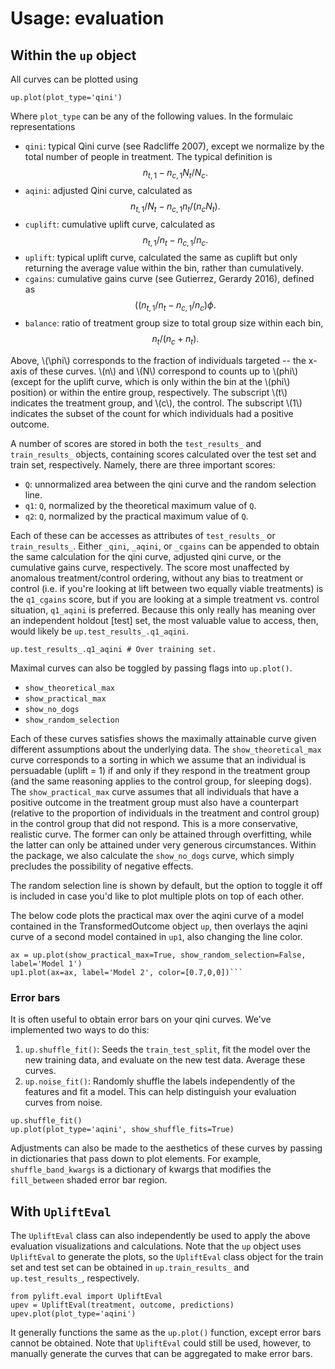 # Usage: evaluation

## Within the `up` object

All curves can be plotted using

```
up.plot(plot_type='qini')
```

Where `plot_type` can be any of the following values. In the formulaic representations

* `qini`: typical Qini curve (see Radcliffe 2007), except we normalize by the total number of people in treatment.    The typical definition is
$$n_{t,1} - n_{c,1} N_t/N_c.$$
* `aqini`: adjusted Qini curve, calculated as
$$n_{t,1}/N_t - n_{c,1} n_t/(n_c N_t).$$
* `cuplift`: cumulative uplift curve, calculated as
$$n_{t,1}/n_t - n_{c,1}/n_c.$$
* `uplift`: typical uplift curve, calculated the same as cuplift but only returning the average value within the bin, rather than cumulatively.
* `cgains`: cumulative gains curve (see Gutierrez, Gerardy 2016), defined as
$$((n_{t,1}/n_t - n_{c,1}/n_c)\phi.$$
* `balance`: ratio of treatment group size to total group size within each bin, $$n_t/(n_c + n_t).$$

Above, \\(\phi\\) corresponds to the fraction of individuals targeted -- the
x-axis of these curves. \\(n\\) and \\(N\\) correspond to counts up to \\(phi\\)
(except for the uplift curve, which is only within the bin at the \\(phi\\)
position) or within the entire group, respectively. The subscript \\(t\\)
indicates the treatment group, and \\(c\\), the control. The subscript \\(1\\)
indicates the subset of the count for which individuals had a positive outcome.

A number of scores are stored in both the `test_results_` and `train_results_`
objects, containing scores calculated over the test set and train set,
respectively. Namely, there are three important scores:
* `Q`: unnormalized area between the qini curve and the random selection line.
* `q1`: `Q`, normalized by the theoretical maximum value of `Q`.
* `q2`: `Q`, normalized by the practical maximum value of `Q`.

Each of these can be accesses as attributes of `test_results_` or
`train_results_`. Either `_qini`, `_aqini`, or `_cgains` can be appended to obtain the
same calculation for the qini curve, adjusted qini
curve, or the cumulative gains curve, respectively. The score most unaffected by
anomalous treatment/control ordering, without any bias to treatment or control
(i.e. if you're looking at lift between two equally viable treatments) is the
`q1_cgains` score, but if you are looking at a simple treatment vs. control
situation, `q1_aqini` is preferred. Because this only really has meaning over
an independent holdout [test] set, the most valuable value to access, then,
would likely be `up.test_results_.q1_aqini`.

```
up.test_results_.q1_aqini # Over training set.
```

Maximal curves can also be toggled by passing flags into `up.plot()`.
* `show_theoretical_max`
* `show_practical_max`
* `show_no_dogs`
* `show_random_selection`

Each of these curves satisfies shows the maximally attainable curve given
different assumptions about the underlying data. The `show_theoretical_max`
curve corresponds to a sorting in which we assume that an individual is
persuadable (uplift = 1) if and only if they respond in the treatment group
(and the same reasoning applies to the control group, for sleeping dogs). The
`show_practical_max` curve assumes that all individuals that have a positive
outcome in the treatment group must also have a counterpart (relative to the
proportion of individuals in the treatment and control group) in the control
group that did not respond. This is a more conservative, realistic curve. The
former can only be attained through overfitting, while the latter can only be
attained under very generous circumstances. Within the package, we also
calculate the `show_no_dogs` curve, which simply precludes the possibility of
negative effects.


The random selection line is shown by default, but the option to
toggle it off is included in case you'd like to plot multiple plots on top of
each other.

The below code plots the practical max over the aqini curve of a model
contained in the TransformedOutcome object `up`, then overlays the aqini curve
of a second model contained in `up1`, also changing the line color.

```
ax = up.plot(show_practical_max=True, show_random_selection=False, label='Model 1')
up1.plot(ax=ax, label='Model 2', color=[0.7,0,0])```
```

### Error bars
It is often useful to obtain error bars on your qini curves. We've implemented two ways to do this:
1. `up.shuffle_fit()`: Seeds the `train_test_split`, fit the model over the new training data, and evaluate on the    new test data. Average these curves.
1. `up.noise_fit()`: Randomly shuffle the labels independently of the features and fit a model. This can help         distinguish your evaluation curves from noise.

```
up.shuffle_fit()
up.plot(plot_type='aqini', show_shuffle_fits=True)
```

Adjustments can also be made to the aesthetics of these curves by passing in dictionaries that pass down to plot      elements. For example, `shuffle_band_kwargs` is a dictionary of kwargs that modifies the `fill_between` shaded error  bar region.

## With `UpliftEval`

The `UpliftEval` class can also independently be used to apply the above evaluation visualizations and calculations. Note that the `up` object uses `UpliftEval` to generate the plots, so the `UpliftEval` class object for the train set and test set can be obtained in `up.train_results_` and `up.test_results_`, respectively.

```
from pylift.eval import UpliftEval
upev = UpliftEval(treatment, outcome, predictions)
upev.plot(plot_type='aqini')
```

It generally functions the same as the `up.plot()` function, except error bars cannot be obtained. Note that `UpliftEval` could still be used, however, to manually generate the curves that can be aggregated to make error bars.

